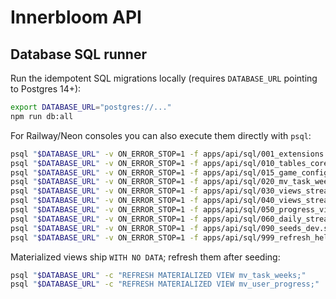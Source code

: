 # Innerbloom API

## Database SQL runner

Run the idempotent SQL migrations locally (requires `DATABASE_URL` pointing to Postgres 14+):

```bash
export DATABASE_URL="postgres://..."
npm run db:all
```

For Railway/Neon consoles you can also execute them directly with `psql`:

```bash
psql "$DATABASE_URL" -v ON_ERROR_STOP=1 -f apps/api/sql/001_extensions.sql
psql "$DATABASE_URL" -v ON_ERROR_STOP=1 -f apps/api/sql/010_tables_core.sql
psql "$DATABASE_URL" -v ON_ERROR_STOP=1 -f apps/api/sql/015_game_config.sql
psql "$DATABASE_URL" -v ON_ERROR_STOP=1 -f apps/api/sql/020_mv_task_weeks.sql
psql "$DATABASE_URL" -v ON_ERROR_STOP=1 -f apps/api/sql/030_views_streak_flags.sql
psql "$DATABASE_URL" -v ON_ERROR_STOP=1 -f apps/api/sql/040_views_streaks.sql
psql "$DATABASE_URL" -v ON_ERROR_STOP=1 -f apps/api/sql/050_progress_views.sql
psql "$DATABASE_URL" -v ON_ERROR_STOP=1 -f apps/api/sql/060_daily_streaks.sql
psql "$DATABASE_URL" -v ON_ERROR_STOP=1 -f apps/api/sql/090_seeds_dev.sql
psql "$DATABASE_URL" -v ON_ERROR_STOP=1 -f apps/api/sql/999_refresh_helpers.sql
```

Materialized views ship `WITH NO DATA`; refresh them after seeding:

```bash
psql "$DATABASE_URL" -c "REFRESH MATERIALIZED VIEW mv_task_weeks;"
psql "$DATABASE_URL" -c "REFRESH MATERIALIZED VIEW mv_user_progress;"
```
